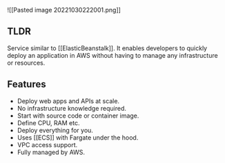 ![[Pasted image 20221030222001.png]]

## TLDR

Service similar to [[ElasticBeanstalk]]. It enables developers to quickly deploy an application in AWS without having to manage any infrastructure or resources.

## Features

- Deploy web apps and APIs at scale.
- No infrastructure knowledge required.
- Start with source code or container image.
- Define CPU, RAM etc.
- Deploy everything for you.
- Uses [[ECS]] with Fargate under the hood.
- VPC access support.
- Fully managed by AWS.
